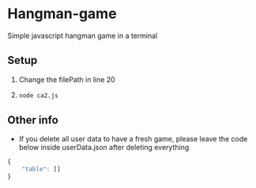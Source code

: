 # Hangman-game
Simple javascript hangman game in a terminal
## Setup
1. Change the filePath in line 20
2. ```bash
   node ca2.js
   ```
## Other info
* If you delete all user data to have a fresh game, please leave the code below inside userData.json after deleting everything
```javascript
{
    "table": []
}
```
